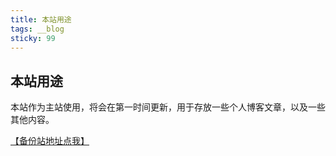 ```yaml
---
title: 本站用途
tags: __blog
sticky: 99
---
```

## 本站用途

本站作为主站使用，将会在第一时间更新，用于存放一些个人博客文章，以及一些其他内容。

[【备份站地址点我】](https://mr-onion-blog.github.io/)
